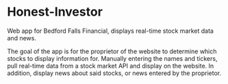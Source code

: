 # Honest-Investor
Web app for Bedford Falls Financial, displays real-time stock market data and news.

The goal of the app is for the proprietor of the website to determine which stocks to display information for. Manually entering the names and tickers,
pull real-time data from a stock market API and display on the website. In addition, display news about said stocks, or news entered by the proprietor.
